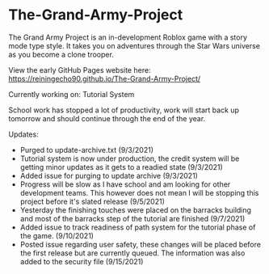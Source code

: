 # The-Grand-Army-Project
The Grand Army Project is an in-development Roblox game with a story mode type style. It takes you on adventures through the Star Wars universe as you become a clone trooper.

View the early GitHub Pages website here: https://reiningecho90.github.io/The-Grand-Army-Project/

Currently working on: Tutorial System

School work has stopped a lot of productivity, work will start back up tomorrow and should continue through the end of the year.

Updates: 
- Purged to update-archive.txt (9/3/2021)
- Tutorial system is now under production, the credit system will be getting minor updates as it gets to a readied state (9/3/2021)
- Added issue for purging to update archive (9/3/2021)
- Progress will be slow as I have school and am looking for other development teams. This however does not mean I will be stopping this project before it's slated release (9/5/2021)
- Yesterday the finishing touches were placed on the barracks building and most of the barracks step of the tutorial are finished (9/7/2021)
- Added issue to track readiness of path system for the tutorial phase of the game. (9/10/2021)
- Posted issue regarding user safety, these changes will be placed before the first release but are currently queued. The information was also added to the security file (9/15/2021)
